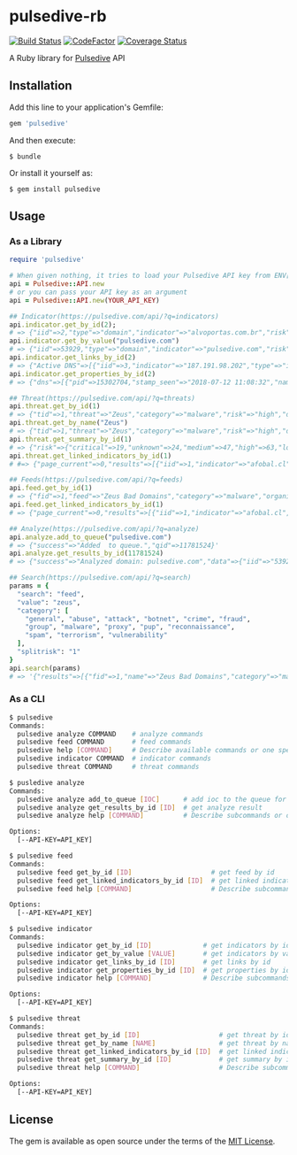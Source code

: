 # pulsedive-rb

[![Build Status](https://travis-ci.org/ninoseki/pulsedive-rb.svg?branch=master)](https://travis-ci.org/ninoseki/pulsedive-rb)
[![CodeFactor](https://www.codefactor.io/repository/github/ninoseki/pulsedive-rb/badge)](https://www.codefactor.io/repository/github/ninoseki/pulsedive-rb)
[![Coverage Status](https://coveralls.io/repos/github/ninoseki/pulsedive-rb/badge.svg?branch=master)](https://coveralls.io/github/ninoseki/pulsedive-rb?branch=master)

A Ruby library for [Pulsedive](https://pulsedive.com/) API

## Installation

Add this line to your application's Gemfile:

```ruby
gem 'pulsedive'
```

And then execute:

    $ bundle

Or install it yourself as:

    $ gem install pulsedive

## Usage

### As a Library

```rb
require 'pulsedive'

# When given nothing, it tries to load your Pulsedive API key from ENV["PULSEDIVE_API_KEY]
api = Pulsedive::API.new
# or you can pass your API key as an argument
api = Pulsedive::API.new(YOUR_API_KEY)

## Indicator(https://pulsedive.com/api/?q=indicators)
api.indicator.get_by_id(2);
# => {"iid"=>2,"type"=>"domain","indicator"=>"alvoportas.com.br","risk"=>"high", ...
api.indicator.get_by_value("pulsedive.com")
# => {"iid"=>53929,"type"=>"domain","indicator"=>"pulsedive.com","risk"=>"none", ...
api.indicator.get_links_by_id(2)
# => {"Active DNS"=>[{"iid"=>3,"indicator"=>"187.191.98.202","type"=>"ip","risk"=>"none", ...
api.indicator.get_properties_by_id(2)
# => {"dns"=>[{"pid"=>15302704,"stamp_seen"=>"2018-07-12 11:08:32","name"=>"A", ...

## Threat(https://pulsedive.com/api/?q=threats)
api.threat.get_by_id(1)
# => {"tid"=>1,"threat"=>"Zeus","category"=>"malware","risk"=>"high","description"=>"", ...
api.threat.get_by_name("Zeus")
# => {"tid"=>1,"threat"=>"Zeus","category"=>"malware","risk"=>"high","description"=>"", ...
api.threat.get_summary_by_id(1)
# => {"risk"=>{"critical"=>19,"unknown"=>24,"medium"=>47,"high"=>63,"low"=>71,"none"=>368}, ...
api.threat.get_linked_indicators_by_id(1)
# #=> {"page_current"=>0,"results"=>[{"iid"=>1,"indicator"=>"afobal.cl","type"=>"domain", ...

## Feeds(https://pulsedive.com/api/?q=feeds)
api.feed.get_by_id(1)
# => {"fid"=>1,"feed"=>"Zeus Bad Domains","category"=>"malware","organization"=>"abuse.ch", ...
api.feed.get_linked_indicators_by_id(1)
# => {"page_current"=>0,"results"=>[{"iid"=>1,"indicator"=>"afobal.cl","type"=>"domain", ...

## Analyze(https://pulsedive.com/api/?q=analyze)
api.analyze.add_to_queue("pulsedive.com")
# => {"success"=>"Added  to queue.","qid"=>11781524}'
api.analyze.get_results_by_id(11781524)
# => {"success"=>"Analyzed domain: pulsedive.com","data"=>{"iid"=>"53929","type"=>"domain", ...

## Search(https://pulsedive.com/api/?q=search)
params = {
  "search": "feed",
  "value": "zeus",
  "category": [
    "general", "abuse", "attack", "botnet", "crime", "fraud",
    "group", "malware", "proxy", "pup", "reconnaissance",
    "spam", "terrorism", "vulnerability"
  ],
  "splitrisk": "1"
}
api.search(params)
# => '{"results"=>[{"fid"=>1,"name"=>"Zeus Bad Domains","category"=>"malware", ...

```

### As a CLI

```bash
$ pulsedive
Commands:
  pulsedive analyze COMMAND    # analyze commands
  pulsedive feed COMMAND       # feed commands
  pulsedive help [COMMAND]     # Describe available commands or one specific command
  pulsedive indicator COMMAND  # indicator commands
  pulsedive threat COMMAND     # threat commands

$ pusledive analyze
Commands:
  pulsedive analyze add_to_queue [IOC]      # add ioc to the queue for analysis
  pulsedive analyze get_results_by_id [ID]  # get analyze result
  pulsedive analyze help [COMMAND]          # Describe subcommands or one specific subcommand

Options:
  [--API-KEY=API_KEY]

$ pulsedive feed
Commands:
  pulsedive feed get_by_id [ID]                    # get feed by id
  pulsedive feed get_linked_indicators_by_id [ID]  # get linked indicators by id
  pulsedive feed help [COMMAND]                    # Describe subcommands or one specific subcommand

Options:
  [--API-KEY=API_KEY]

$ pulsedive indicator
Commands:
  pulsedive indicator get_by_id [ID]             # get indicators by id
  pulsedive indicator get_by_value [VALUE]       # get indicators by value
  pulsedive indicator get_links_by_id [ID]       # get links by id
  pulsedive indicator get_properties_by_id [ID]  # get properties by id
  pulsedive indicator help [COMMAND]             # Describe subcommands or one specific subcommand

Options:
  [--API-KEY=API_KEY]

$ pulsedive threat
Commands:
  pulsedive threat get_by_id [ID]                    # get threat by id
  pulsedive threat get_by_name [NAME]                # get threat by name
  pulsedive threat get_linked_indicators_by_id [ID]  # get linked indicators by id
  pulsedive threat get_summary_by_id [ID]            # get summary by id
  pulsedive threat help [COMMAND]                    # Describe subcommands or one specific subcommand

Options:
  [--API-KEY=API_KEY]
```

## License

The gem is available as open source under the terms of the [MIT License](https://opensource.org/licenses/MIT).
